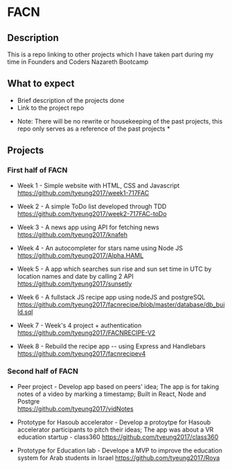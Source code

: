 # FACN

## Description
This is a repo linking to other projects which I have taken part during my time in Founders and Coders Nazareth Bootcamp

## What to expect
+ Brief description of the projects done
+ Link to the project repo

* Note: There will be no rewrite or housekeeping of the past projects, this repo only serves as a reference of the past projects *

## Projects

### First half of FACN

+ Week 1 - Simple website with HTML, CSS and Javascript  
https://github.com/tyeung2017/week1-717FAC

+ Week 2 - A simple ToDo list developed through TDD  
https://github.com/tyeung2017/week2-717FAC-toDo

+ Week 3 - A news app using API for fetching news  
https://github.com/tyeung2017/knafeh

+ Week 4 - An autocompleter for stars name using Node JS  
https://github.com/tyeung2017/Alpha.HAML

+ Week 5 - A app which searches sun rise and sun set time in UTC by location names and date by calling 2 API
https://github.com/tyeung2017/sunsetly

+ Week 6 - A fullstack JS recipe app using nodeJS and postgreSQL  
https://github.com/tyeung2017/facnrecipe/blob/master/database/db_build.sql

+ Week 7 - Week's 4 project + authentication  
https://github.com/tyeung2017/FACNRECIPE-V2

+ Week 8 - Rebuild the recipe app -- using Express and Handlebars  
https://github.com/tyeung2017/facnrecipev4

### Second half of FACN

+ Peer project - Develop app based on peers' idea; The app is for taking notes of a video by marking a timestamp; Built in React, Node and Postgre  
https://github.com/tyeung2017/vidNotes

+ Prototype for Hasoub accelerator - Develop a protoytpe for Hasoub accelerator participants to pitch their ideas; The app was about a VR education startup - class360
https://github.com/tyeung2017/class360

+ Prototype for Education lab - Develope a MVP to improve the education system for Arab students in Israel
https://github.com/tyeung2017/Roya
